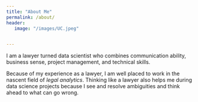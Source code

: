 ```yaml
---
title: "About Me"
permalink: /about/
header:
   image: "/images/UC.jpeg"


---
```


I am a lawyer turned data scientist who combines communication ability, business sense, project management, and technical skills.

Because of my experience as a lawyer, I am well placed to work in the nascent field of *legal analytics*. Thinking like a lawyer also helps me during data science projects because I see and resolve ambiguities and think ahead to what can go wrong.



